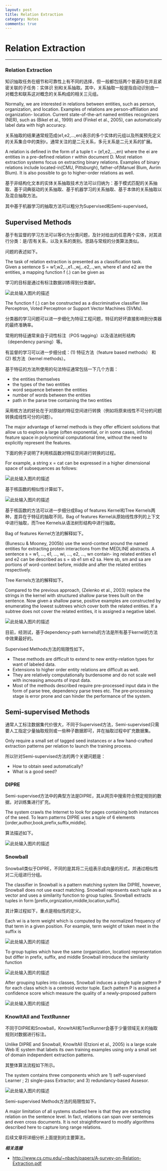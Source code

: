 ```yaml
---
layout: post
title: Relation Extraction
category: Notes
comments: true
---
```


# Relation Extraction

------

### Relation Extraction

知识抽取任务在细节和可靠性上有不同的选择，但一般都包括两个普遍存在并且紧密关联的子任务：实体识
别和关系抽取。其中，关系抽取一般是指自动识别由一对概念和联系这对概念的关系构成的相关三元组。

Normally, we are interested in relations between entities, such as person, organization, and location. Examples of relations are person-affiliation and organization- location. Current state-of-the-art named entities recognizers (NER), such as (Bikel et al., 1999) and (Finkel et al., 2005), can automatically label data with high accuracy.

关系抽取的结果通常规范成(e1,e2,...,en)表示的多个实体的元组以及所属预先定义的关系集合中的类别r。通常关注的是二元关系，多元关系是二元关系的扩展。

A relation is defined in the form of a tuple t = (e1,e2,...,en) where the ei are entities in a pre-defined relation r within document D. Most relation extraction systems focus on extracting binary relations. Examples of binary relations include located-in(CMU, Pittsburgh), father-of(Manuel Blum, Avrim Blum). It is also possible to go to higher-order relations as well.

基于非结构化文本的实体关系抽取技术方法可以归纳为：基于模式匹配的关系抽取、基于词典驱动的关系抽取、基于机器学习的关系抽取、基于本体的关系抽取以及混合抽取方法。

其中基于机器学习的抽取方法可以粗分为Supervised和Semi-supervised。

## Supervised Methods

基于有监督的学习方法可以等价为分类问题，及针对给出的任意两个实体，对其进行分类：是/否有关系，以及关系的类别。思路与常规的分类算法类似。

问题的表述如下。

The task of relation extraction is presented as a classification task.   
Given a sentence S = w1,w2,..,e1..,wj,..e2,..,wn, where e1 and e2 are the entities, a mapping function f (.) can be given as

学习的目标是通过有标注数据训练得到分类器f。

![此处输入图片的描述][1]

The function f (.) can be constructed as a discriminative classifier like Perceptron, Voted Perceptron or Support Vector Machines (SVMs).

分类器的学习问题可以进一步细化为特征工程问题，特征的好坏直接影响到分类器的最终准确率。

常用的特征通常来自于词性标注（POS tagging）以及语法树形结构（dependency parsing）等。

有监督的学习可以进一步细分成：(1) 特征方法（feature based methods） 和 (2) 核方法（kernel methods）。

基于特征的方法所使用的句法特征通常包括一下几个方面：

 - the entities themselves
 - the types of the two entities
 - word sequence between the entities
 - number of words between the entities
 - path in the parse tree containing the two entities

采用核方法的好处在于对原始的特征空间进行转换（例如将原来线性不可分的问题转换成线性可分的问题）。

The major advantage of kernel methods is they offer efficient solutions that allow us to explore a large (often exponential, or in some cases, infinite) feature space in polynominal computational time, without the need to explicitly represent the features.

下面的例子说明了利用核函数对特征空间进行转换的过程。

For example, a string x = cat can be expressed in a higher dimensional space of subsequences as follows:

![此处输入图片的描述][2]

基于核函数的相似性计算如下。

![此处输入图片的描述][3]

基于核函数的方法可以进一步细分成Bag of features Kernel和Tree Kernels两种，差异在于特征的抽取不同，Bag of features Kernel从原始线性序列的上下文中进行抽取，而Tree Kernels从语法树形结构中进行抽取。

Bag of features Kernel方法的解释如下。

(Bunescu & Mooney, 2005b) use the word-context around the named entities for extracting protein interactions from the MEDLINE abstracts. A sentence s = w1, ..., e1, ..., wi, ..., e2, ..., wn contain- ing related entities e1 and e2 can be described as s = sb e1 sm e2 sa. Here sb, sm and sa are portions of word-context before, middle and after the related entities respectively.

Tree Kernels方法的解释如下。

Compared to the previous approach, (Zelenko et al., 2003) replace the strings in the kernel with structured shallow parse trees built on the sentence. Now given a shallow parse, positive examples are constructed by enumerating the lowest subtrees which cover both the related entities. If a subtree does not cover the related entities, it is assigned a negative label.

![此处输入图片的描述][4]

目前，经测试，基于dependency-path kernels的方法是所有基于kernel的方法中效果最好的。

Supervised Methods方法的局限性如下。

 - These methods are difficult to extend to new entity-relation types for want of labeled data.
 - Extensions to higher order entity relations are difficult as well.
 - They are relatively computationally burdensome and do not scale well with increasing amounts of input data.
 - Most of the methods described require pre-processed input data in the form of parse tree, dependency parse trees etc. The pre-processing stage is error prone and can hinder the performance of the system.

## Semi-supervised Methods

通常人工标注数据集代价很大，不同于Supervised方法，Semi-supervised只需要人工指定少量抽取规则或一些种子数据即可，并在抽取过程中扩充数据集。

Only require a small set of tagged seed instances or a few hand-crafted extraction patterns per relation to launch the training process.

所以针对Semi-supervised方法的两个关键问题是：

 - How to obtain seed automatically?
 - What is a good seed?

### DIPRE

Semi-supervised方法中的典型方法是DIPRE，其从网页中搜索符合预定规则的数据，对训练集进行扩充。

The system crawls the Internet to look for pages containing both instances of the seed. To learn patterns DIPRE uses a tuple of 6 elements [order,author,book,prefix,suffix,middle].

算法描述如下。

![此处输入图片的描述][5]

### Snowball

Snowball类似于DIPRE，不同的是其将二元组表示成向量的形式，并通过相似性对二元组进行分组。

The classifier in Snowball is a pattern matching system like DIPRE, however, Snowball does not use exact matching. Snowball represents each tuple as a vector and uses a similarity function to group tuples. Snowball extracts tuples in form [prefix,orgnization,middle,location,suffix].

其计算过程如下，重点是相似性的定义。

Each wi is a term weight which is computed by the normalized frequency of that term in a given position. For example, term weight of token meet in the suffix is

![此处输入图片的描述][6]

To group tuples which have the same (organization, location) representation but differ in prefix, suffix, and middle Snowball introduce the similarity function

![此处输入图片的描述][7]

After grouping tuples into classes, Snowball induces a single tuple pattern P for each class which is a centroid vector tuple. Each pattern P is assigned a confidence score which measure the quality of a newly-proposed pattern

![此处输入图片的描述][8]

### KnowItAll and TextRunner

不同于DIPRE和Snowball，KnowItAll和TextRunner会基于少量领域无关的抽取规则对数据进行标注。

Unlike DIPRE and Snowball, KnowItAll (Etzioni et al., 2005) is a large scale Web IE system that labels its own training examples using only a small set of domain independent extraction patterns.

其整体算法流程如下所示。

The system contains three components which are 1) self-supervised Learner ; 2) single-pass Extractor; and 3) redundancy-based Assesor.

![此处输入图片的描述][9]

Semi-supervised Methods方法的局限性如下。

A major limitation of all systems studied here is that they are extracting relation on the sentence level. In fact, relations can span over sentences and even cross documents. It is not straightforward to modify algorithms described here to capture long range relations.

后续文章将详细分析上面提到的主要算法。

***相关连接***

 - http://www.cs.cmu.edu/~nbach/papers/A-survey-on-Relation-Extraction.pdf

  [1]: https://raw.githubusercontent.com/qiangsiwei/blog/gh-pages/_figures/2016-06-01-relation_extraction/2016-06-01-relation_extraction_1.png
  [2]: https://raw.githubusercontent.com/qiangsiwei/blog/gh-pages/_figures/2016-06-01-relation_extraction/2016-06-01-relation_extraction_2.png
  [3]: https://raw.githubusercontent.com/qiangsiwei/blog/gh-pages/_figures/2016-06-01-relation_extraction/2016-06-01-relation_extraction_3.png
  [4]: https://raw.githubusercontent.com/qiangsiwei/blog/gh-pages/_figures/2016-06-01-relation_extraction/2016-06-01-relation_extraction_4.png
  [5]: https://raw.githubusercontent.com/qiangsiwei/blog/gh-pages/_figures/2016-06-01-relation_extraction/2016-06-01-relation_extraction_5.png
  [6]: https://raw.githubusercontent.com/qiangsiwei/blog/gh-pages/_figures/2016-06-01-relation_extraction/2016-06-01-relation_extraction_6.png
  [7]: https://raw.githubusercontent.com/qiangsiwei/blog/gh-pages/_figures/2016-06-01-relation_extraction/2016-06-01-relation_extraction_7.png
  [8]: https://raw.githubusercontent.com/qiangsiwei/blog/gh-pages/_figures/2016-06-01-relation_extraction/2016-06-01-relation_extraction_8.png
  [9]: https://raw.githubusercontent.com/qiangsiwei/blog/gh-pages/_figures/2016-06-01-relation_extraction/2016-06-01-relation_extraction_9.png
